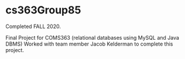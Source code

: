 # cs363Group85
Completed FALL 2020.

Final Project for COMS363 (relational databases using MySQL and Java DBMS)
Worked with team member Jacob Kelderman to complete this project. 
